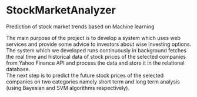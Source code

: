 # StockMarketAnalyzer
Prediction of stock market trends based on Machine learning

The main purpose of the project is to develop a system which uses web services and provide some 
advice to investors about wise investing options. The system which we developed runs continuously 
in background fetches the real time and historical data of stock prices of the selected companies 
from Yahoo Finance API and process the data and store it in the relational database.  
The next step is to predict the future stock prices of the selected companies on two categories 
namely short term and long term analysis (using Bayesian and SVM algorithms respectively).


